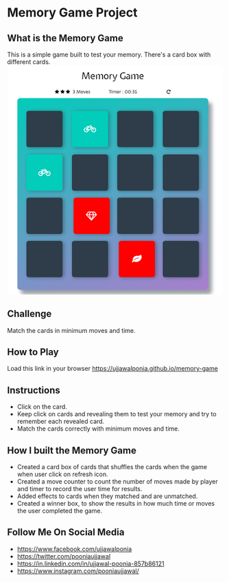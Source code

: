 # Memory Game Project

## What is the Memory Game
This is a simple game built to test your memory. There's a card box with different cards. 
![snippet](img/memory-game.png)

## Challenge
Match the cards in minimum moves and time.

## How to Play
Load this link in your browser https://ujjawalponia.github.io/memory-game

## Instructions
* Click on the card.
* Keep click on cards and revealing them to test your memory and try to remember each revealed card.
* Match the cards correctly with minimum moves and time.


## How I built the Memory Game
* Created a card box of cards that shuffles the cards when the game when user click on refresh icon.
* Created a move counter to count the number of moves made by player and timer to record the user time for results.
* Added effects to cards when they matched and are unmatched.
* Created a winner box, to show the results in how much time or moves the user completed the game.

## Follow Me On Social Media
* https://www.facebook.com/ujjawalponia
* https://twitter.com/pooniaujjawal
* https://in.linkedin.com/in/ujjawal-poonia-857b86121
* https://www.instagram.com/pooniaujjawal/
